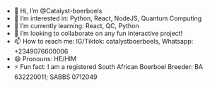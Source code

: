 - 👋 Hi, I’m @Catalyst-boerboels
- 👀 I’m interested in: Python, React, NodeJS, Quantum Computing
- 🌱 I’m currently learning: React, QC, Python
- 💞️ I’m looking to collaborate on any fun interactive project!
- 📫 How to reach me: IG/Tiktok: catalystboerboels, Whatsapp: +2349076600006 
- 😄 Pronouns: HE/HIM
- ⚡ Fun fact: I am a registered South African Boerboel Breeder: BA 632220011; SABBS 0712049

<!---
Catalyst-boerboels/Catalyst-boerboels is a ✨ special ✨ repository because its `README.md` (this file) appears on your GitHub profile.
You can click the Preview link to take a look at your changes.
--->
